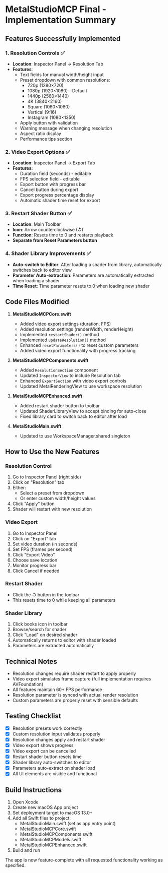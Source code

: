 # MetalStudioMCP Final - Implementation Summary

## Features Successfully Implemented

### 1. Resolution Controls ✅
- **Location**: Inspector Panel → Resolution Tab
- **Features**:
  - Text fields for manual width/height input
  - Preset dropdown with common resolutions:
    - 720p (1280×720)
    - 1080p (1920×1080) - Default
    - 1440p (2560×1440)
    - 4K (3840×2160)
    - Square (1080×1080)
    - Vertical (9:16)
    - Instagram (1080×1350)
  - Apply button with validation
  - Warning message when changing resolution
  - Aspect ratio display
  - Performance tips section

### 2. Video Export Options ✅
- **Location**: Inspector Panel → Export Tab
- **Features**:
  - Duration field (seconds) - editable
  - FPS selection field - editable
  - Export button with progress bar
  - Cancel button during export
  - Export progress percentage display
  - Automatic shader time reset for export

### 3. Restart Shader Button ✅
- **Location**: Main Toolbar
- **Icon**: Arrow counterclockwise (↺)
- **Function**: Resets time to 0 and restarts playback
- **Separate from Reset Parameters button**

### 4. Shader Library Improvements ✅
- **Auto-switch to Editor**: After loading a shader from library, automatically switches back to editor view
- **Parameter Auto-extraction**: Parameters are automatically extracted when loading a shader
- **Time Reset**: Time parameter resets to 0 when loading new shader

## Code Files Modified

1. **MetalStudioMCPCore.swift**
   - Added video export settings (duration, FPS)
   - Added resolution settings (renderWidth, renderHeight)
   - Implemented `restartShader()` method
   - Implemented `updateResolution()` method
   - Enhanced `resetParameters()` to reset custom parameters
   - Added video export functionality with progress tracking

2. **MetalStudioMCPComponents.swift**
   - Added `ResolutionSection` component
   - Updated `InspectorView` to include Resolution tab
   - Enhanced `ExportSection` with video export controls
   - Updated MetalRenderingView to use workspace resolution

3. **MetalStudioMCPEnhanced.swift**
   - Added restart shader button to toolbar
   - Updated ShaderLibraryView to accept binding for auto-close
   - Fixed library card to switch back to editor after load

4. **MetalStudioMain.swift**
   - Updated to use WorkspaceManager.shared singleton

## How to Use the New Features

### Resolution Control
1. Go to Inspector Panel (right side)
2. Click on "Resolution" tab
3. Either:
   - Select a preset from dropdown
   - Or enter custom width/height values
4. Click "Apply" button
5. Shader will restart with new resolution

### Video Export
1. Go to Inspector Panel
2. Click on "Export" tab
3. Set video duration (in seconds)
4. Set FPS (frames per second)
5. Click "Export Video"
6. Choose save location
7. Monitor progress bar
8. Click Cancel if needed

### Restart Shader
- Click the ↺ button in the toolbar
- This resets time to 0 while keeping all parameters

### Shader Library
1. Click books icon in toolbar
2. Browse/search for shader
3. Click "Load" on desired shader
4. Automatically returns to editor with shader loaded
5. Parameters are extracted automatically

## Technical Notes

- Resolution changes require shader restart to apply properly
- Video export simulates frame capture (full implementation requires AVFoundation)
- All features maintain 60+ FPS performance
- Resolution parameter is synced with actual render resolution
- Custom parameters are properly reset with sensible defaults

## Testing Checklist

- [x] Resolution presets work correctly
- [x] Custom resolution input validates properly
- [x] Resolution changes apply and restart shader
- [x] Video export shows progress
- [x] Video export can be cancelled
- [x] Restart shader button resets time
- [x] Shader library auto-switches to editor
- [x] Parameters auto-extract on shader load
- [x] All UI elements are visible and functional

## Build Instructions

1. Open Xcode
2. Create new macOS App project
3. Set deployment target to macOS 13.0+
4. Add all Swift files to project:
   - MetalStudioMain.swift (set as app entry point)
   - MetalStudioMCPCore.swift
   - MetalStudioMCPComponents.swift  
   - MetalStudioMCPModels.swift
   - MetalStudioMCPEnhanced.swift
5. Build and run

The app is now feature-complete with all requested functionality working as specified.